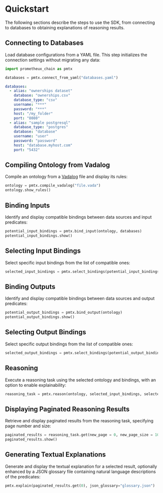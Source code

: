 # Quickstart

The following sections describe the steps to use the SDK, from connecting to databases to obtaining explanations of reasoning results.

## Connecting to Databases

Load database configurations from a YAML file. This step initializes the connection settings without migrating any data:

```python
import prometheux_chain as pmtx

databases = pmtx.connect_from_yaml("databases.yaml")
```

```yml title="databases.yaml"
databases:
  - alias: "ownerships dataset"
    database: "ownerships.csv"
    database_type: "csv"
    username: "***"
    password: "***"
    host: "/my_folder"
    port: "8080"
  - alias: "sample postgresql"
    database_type: "postgres"
    database: "database"
    username: "user"
    password: "password"
    host: "database.myhost.com"
    port: "5432"
```

## Compiling Ontology from Vadalog

Compile an ontology from a [Vadalog](../learn/vadalog/) file and display its rules:

```python
ontology = pmtx.compile_vadalog("file.vada")
ontology.show_rules()
```

## Binding Inputs

Identify and display compatible bindings between data sources and input predicates:

```python
potential_input_bindings = pmtx.bind_input(ontology, databases)
potential_input_bindings.show()
```

## Selecting Input Bindings

Select specific input bindings from the list of compatible ones:

```python
selected_input_bindings = pmtx.select_bindings(potential_input_bindings, {0})
```

## Binding Outputs

Identify and display compatible bindings between data sources and output predicates:

```python
potential_output_bindings = pmtx.bind_output(ontology)
potential_output_bindings.show()
```

## Selecting Output Bindings

Select specific output bindings from the list of compatible ones:

```python
selected_output_bindings = pmtx.select_bindings(potential_output_bindings, {2})
```

## Reasoning

Execute a reasoning task using the selected ontology and bindings, with an option to enable explainability:

```python
reasoning_task = pmtx.reason(ontology, selected_input_bindings, selected_output_bindings, for_explanation = True)
```

## Displaying Paginated Reasoning Results

Retrieve and display paginated results from the reasoning task, specifying page number and size:

```python
paginated_results = reasoning_task.get(new_page = 0, new_page_size = 100)
paginated_results.show()
```

## Generating Textual Explanations

Generate and display the textual explanation for a selected result, optionally enhanced by a JSON glossary file
containing natural language descriptions of the predicates:

```python
pmtx.explain(paginated_results.get(0), json_glossary="glossary.json")
```
